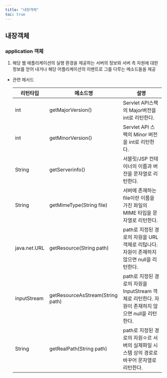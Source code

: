 ```yaml
---
title: "내장객체"
toc: true
---
```


## 내장객체

### application 객체

1. 해당 웹 애플리케이션의 실행 환경을 제공하는 서버의 정보와 서버 측 자원에 대한 정보를 얻어 내거나 해당 어플리케이션의 이벤트로 그를 다루는 메소드들을 제공

- 관련 메서드

  | 리턴타입     | 메소드명                         | 설명                                                         |
  | ------------ | -------------------------------- | ------------------------------------------------------------ |
  | int          | getMajorVersion()                | Servlet API스팩의 Major버전을 int로 리턴한다.                |
  | int          | getMinorVersion()                | Servlet API 스펙의 Minor 버전을 int로 리턴한다.              |
  | String       | getServerinfo()                  | 서블릿/JSP 컨테이너의 이름과 버전을 문자열로 리턴한다.       |
  | String       | getMimeType(String file)         | 서버에 존재하는 file이란 이름을 가진 파일의 MIME 타입을 문자열로 리턴한다. |
  | java.net.URL | getResource(String path)         | path로 지정된 경로의 자원을 URL 객체로 리턶나다. 자원이 존재하지 않으면 null을 리턴한다. |
  | inputStream  | getResourceAsStream(String path) | path로 지정된 경로의 자원을 InputStream 객체로 리턴한다. 자원이 존재하지 않으면 null을 리턴한다. |
  | String       | getRealPath(String path)         | path로 지정된 경로의 자원ㅇ르 서버의 실제파일 시스템 상의 경로로 바꾸어 문자열로 리턴한다. |

  